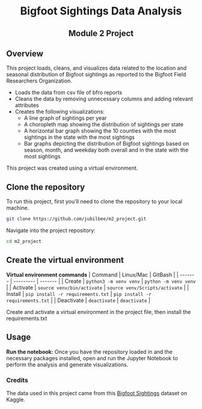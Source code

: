 <h1 style="text-align: center;">Bigfoot Sightings Data Analysis</h1>
<h2 style="text-align: center;">Module 2 Project</h2> 

### <h2>Overview</h2>
This project loads, cleans, and visualizes data related to the location and seasonal distribution of Bigfoot sightings as reported to the Bigfoot Field Researchers Organization.
* Loads the data from csv file of bfro reports
* Cleans the data by removing unnecessary columns and adding relevant attributes
* Creates the following visualizations:
    * A line graph of sightings per year
    * A choropleth map showing the distribution of sightings per state
    * A horizontal bar graph showing the 10 counties with the most sightings in the state with the most sightings
    * Bar graphs depicting the distribution of Bigfoot sightings based on season, month, and weekday both overall and in the state with the most sightings

This project was created using a virtual environment. 

### <h2>Clone the repository</h2>
To run this project, first you'll need to clone the repository to your local machine.
```bash
git clone https://github.com/jubilbee/m2_project.git
```
Navigate into the project repository:
```bash
cd m2_project
```
### <h2>Create the virtual environment</h2>

**Virtual environment commands**
| Command | Linux/Mac | GitBash |
| ------- | --------- | ------- |
| Create | `python3 -m venv venv` | `python -m venv venv` |
| Activate | `source venv/bin/activate` | `source venv/Scripts/activate` |
| Install | `pip install -r requirements.txt` | `pip install -r requirements.txt` |
| Deactivate | `deactivate` | `deactivate` |

Create and activate a virtual environment in the project file, then install the requirements.txt 

### <h2>Usage</h2>
**Run the notebook:** Once you have the repository loaded in and the necessary packages installed, open and run the Jupyter Notebook to perform the analysis and generate visualizations.

### <h3>Credits</h3>
The data used in this project came from this [Bigfoot Sightings](https://www.kaggle.com/datasets/thedevastator/unlocking-mysteries-of-bigfoot-through-sightings)  dataset on Kaggle.
